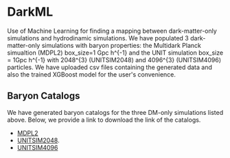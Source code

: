 # DarkML
Use of Machine Learning for finding a mapping between dark-matter-only simulations and hydrodinamic simulations. We have populated 3 dark-matter-only simulations with baryon properties: the Multidark Planck simualtion (MDPL2)  box_size=1 Gpc h^{-1} and the UNIT simulation box_size = 1Gpc h^{-1}  with 2048^{3} (UNITSIM2048) and 4096^{3} (UNITSIM4096) particles. We have uploaded csv files containing the generated data and also the trained XGBoost model for the user's convenience. 

## Baryon Catalogs
We have generated baryon catalogs for the three DM-only simulations listed above. Below, we provide a link to download the link of the catalogs.
* [MDPL2](https://dauam-my.sharepoint.com/:x:/g/personal/daniel_deandres_uam_es/EcyULkS8XpRKm_INV5dlS1EB_rUOpqOCbeDAg1DXG5-jiA?e=1UiD8y)
* [UNITSIM2048](https://dauam-my.sharepoint.com/:x:/g/personal/daniel_deandres_uam_es/EbjfLOfjKSBEotpHDyWLQW4BLIpoISDEqMbdhCZZejkJwg?e=wBNlci).
* [UNITSIM4096](https://dauam-my.sharepoint.com/:x:/g/personal/daniel_deandres_uam_es/EVl9JeU00bRJixIyzChHDjQB234Pw9LEhjg7gGHBu3sTDA?e=6MqCGs)
